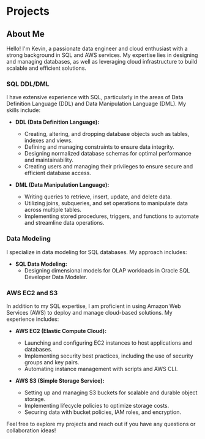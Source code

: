 # Projects
## About Me

Hello! I'm Kevin, a passionate data engineer and cloud enthusiast with a strong background in SQL and AWS services. My expertise lies in designing and managing databases, as well as leveraging cloud infrastructure to build scalable and efficient solutions.

### SQL DDL/DML

I have extensive experience with SQL, particularly in the areas of Data Definition Language (DDL) and Data Manipulation Language (DML). My skills include:

- **DDL (Data Definition Language):**
  - Creating, altering, and dropping database objects such as tables, indexes and views.
  - Defining and managing constraints to ensure data integrity.
  - Designing normalized database schemas for optimal performance and maintainability.
  - Creating users and managing their privileges to ensure secure and efficient database access.

- **DML (Data Manipulation Language):**
  - Writing queries to retrieve, insert, update, and delete data.
  - Utilizing joins, subqueries, and set operations to manipulate data across multiple tables.
  - Implementing stored procedures, triggers, and functions to automate and streamline data operations.
### Data Modeling

I specialize in data modeling for SQL databases. My approach includes:

- **SQL Data Modeling:**
  - Designing dimensional models for OLAP workloads in Oracle SQL Developer Data Modeler.

### AWS EC2 and S3

In addition to my SQL expertise, I am proficient in using Amazon Web Services (AWS) to deploy and manage cloud-based solutions. My experience includes:

- **AWS EC2 (Elastic Compute Cloud):**
  - Launching and configuring EC2 instances to host applications and databases.
  - Implementing security best practices, including the use of security groups and key pairs.
  - Automating instance management with scripts and AWS CLI.

- **AWS S3 (Simple Storage Service):**
  - Setting up and managing S3 buckets for scalable and durable object storage.
  - Implementing lifecycle policies to optimize storage costs.
  - Securing data with bucket policies, IAM roles, and encryption.

Feel free to explore my projects and reach out if you have any questions or collaboration ideas!
